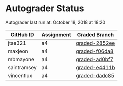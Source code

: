 # Autograder Status
Autograder last run at: October 18, 2018 at 18:20

| GitHub ID | Assignment | Graded Branch |
|-----------|------------|---------------|
| jtse321 | a4 | [graded-2852ee](https://github.com/Fall2018COMP401-001/a4-jtse321/tree/graded-2852ee) | 
| maxjeon | a4 | [graded-f06da8](https://github.com/Fall2018COMP401-001/a4-maxjeon/tree/graded-f06da8) | 
| mbmayone | a4 | [graded-ad0bf7](https://github.com/Fall2018COMP401-001/a4-mbmayone/tree/graded-ad0bf7) | 
| saintramsey | a4 | [graded-e4411b](https://github.com/Fall2018COMP401-001/a4-saintramsey/tree/graded-e4411b) | 
| vincentlux | a4 | [graded-dadc85](https://github.com/Fall2018COMP401-001/a4-vincentlux/tree/graded-dadc85) | 

